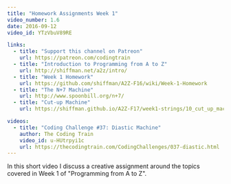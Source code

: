 ```yaml
---
title: "Homework Assignments Week 1"
video_number: 1.6
date: 2016-09-12
video_id: YTzVbuV89RE

links:
  - title: "Support this channel on Patreon"
    url: https://patreon.com/codingtrain
  - title: "Introduction to Programming from A to Z"
    url: http://shiffman.net/a2z/intro/
  - title: "Week 1 Homework"
    url: https://github.com/shiffman/A2Z-F16/wiki/Week-1-Homework
  - title: "The N+7 Machine"
    url: http://www.spoonbill.org/n+7/
  - title: "Cut-up Machine"
    url: https://shiffman.github.io/A2Z-F17/week1-strings/10_cut_up_machine/

videos:
  - title: "Coding Challenge #37: Diastic Machine"
    author: The Coding Train
    video_id: u-HUtrpyi1c
    url: https://thecodingtrain.com/CodingChallenges/037-diastic.html
---
```


In this short video I discuss a creative assignment around the topics covered in Week 1 of "Programming from A to Z".
